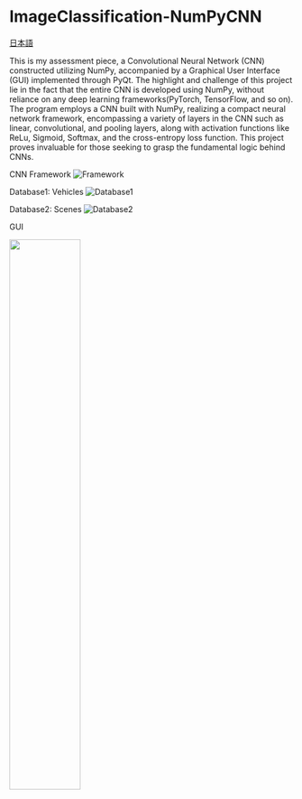 # ImageClassification-NumPyCNN

[日本語](https://github.com/KanaMeisa/ImageClassifier-CNN/blob/master/READMEJP.md)

This is my assessment piece, a Convolutional Neural Network (CNN) constructed utilizing NumPy, accompanied by a Graphical User Interface (GUI) implemented through PyQt. The highlight and challenge of this project lie in the fact that the entire CNN is developed using NumPy, without reliance on any deep learning frameworks(PyTorch, TensorFlow, and so on). The program employs a CNN built with NumPy, realizing a compact neural network framework, encompassing a variety of layers in the CNN such as linear, convolutional, and pooling layers, along with activation functions like ReLu, Sigmoid, Softmax, and the cross-entropy loss function. This project proves invaluable for those seeking to grasp the fundamental logic behind CNNs.

CNN Framework
![Framework](https://github.com/KanaMeisa/ImageClassification-NumPyCNN/blob/master/.idea/framework.jpg)


Database1: Vehicles
![Database1](https://github.com/KanaMeisa/ImageClassification-NumPyCNN/blob/master/.idea/training_history1.png)

Database2: Scenes
![Database2](https://github.com/KanaMeisa/ImageClassification-NumPyCNN/blob/master/.idea/training_history2.png)


GUI

<img src="https://github.com/KanaMeisa/ImageClassification-NumPyCNN/blob/master/.idea/GUI.jpg" style="width:50%;height:50%;" />
